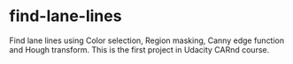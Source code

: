 # find-lane-lines
Find lane lines using Color selection, Region masking, Canny edge function and Hough transform. This is the first project in Udacity CARnd course.
